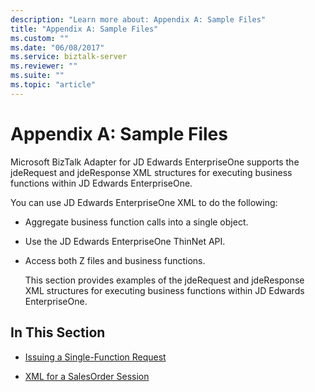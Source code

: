 ```yaml
---
description: "Learn more about: Appendix A: Sample Files"
title: "Appendix A: Sample Files"
ms.custom: ""
ms.date: "06/08/2017"
ms.service: biztalk-server
ms.reviewer: ""
ms.suite: ""
ms.topic: "article"
---
```

# Appendix A: Sample Files
Microsoft BizTalk Adapter for JD Edwards EnterpriseOne supports the jdeRequest and jdeResponse XML structures for executing business functions within JD Edwards EnterpriseOne.  
  
 You can use JD Edwards EnterpriseOne XML to do the following:  
  
- Aggregate business function calls into a single object.  
  
- Use the JD Edwards EnterpriseOne ThinNet API.  
  
- Access both Z files and business functions.  
  
  This section provides examples of the jdeRequest and jdeResponse XML structures for executing business functions within JD Edwards EnterpriseOne.  
  
## In This Section  
  
-   [Issuing a Single-Function Request](../core/issuing-a-single-function-request.md)  
  
-   [XML for a SalesOrder Session](../core/xml-for-a-salesorder-session.md)
